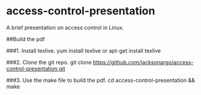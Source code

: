 # access-control-presentation
A brief presentation on access control in Linux.

##Build the pdf

###1. Install texlive.
    yum install texlive or apt-get install texlive

###2. Clone the git repo.
    git clone https://github.com/jacksonargo/access-control-presentation.git
  
###3. Use the make file to build the pdf.
    cd access-control-presentation && make

